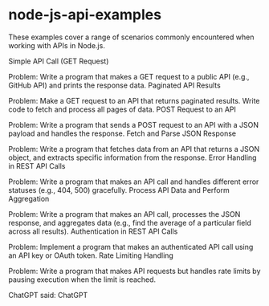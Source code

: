 # node-js-api-examples
These examples cover a range of scenarios commonly encountered when working with APIs in Node.js.

Simple API Call (GET Request)

Problem: Write a program that makes a GET request to a public API (e.g., GitHub API) and prints the response data.
Paginated API Results

Problem: Make a GET request to an API that returns paginated results. Write code to fetch and process all pages of data.
POST Request to an API

Problem: Write a program that sends a POST request to an API with a JSON payload and handles the response.
Fetch and Parse JSON Response

Problem: Write a program that fetches data from an API that returns a JSON object, and extracts specific information from the response.
Error Handling in REST API Calls

Problem: Write a program that makes an API call and handles different error statuses (e.g., 404, 500) gracefully.
Process API Data and Perform Aggregation

Problem: Write a program that makes an API call, processes the JSON response, and aggregates data (e.g., find the average of a particular field across all results).
Authentication in REST API Calls

Problem: Implement a program that makes an authenticated API call using an API key or OAuth token.
Rate Limiting Handling

Problem: Write a program that makes API requests but handles rate limits by pausing execution when the limit is reached.

ChatGPT said:
ChatGPT
